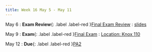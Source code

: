```yaml
---
title: Week 16 May 5 - May 11
---
```

May 6 
: **Exam Review**{: .label .label-red }[Final Exam Review](#)
  : [slides](#)

May 9
: **Exam**{: .label .label-red }[Final Exam](#)
  : [Location: Knox 110](#)

May 12
: **Due**{: .label .label-red }[PA2](#)


